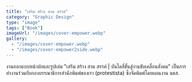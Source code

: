 ```yaml
---
title: "เสริม สร้าง สาน สรรค์"
category: "Graphic Design"
type: "image"
tags: ["Book"]
imageUrl: "/images/cover-empower.webp"
gallery:
  - "/images/cover-empower.webp"
  - "/images/cover-empower2side.webp"
---
```


งานออกแบบหน้าปกและรูปเล่ม "เสริม สร้าง สาน สรรค์ | บันไดสี่ขั้นสู่งานขับเคลื่อนสังคม" เป็นการทำงานร่วมกับกองบรรณาธิการสำนักพิมพ์ของเรา (protestista) ซึ่งจัดพิมพ์โดยแผนงาน นธส.
